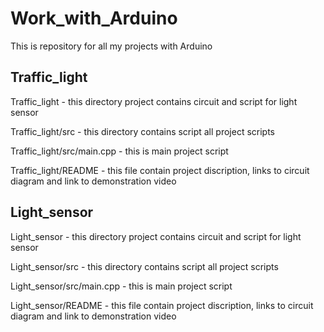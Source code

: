 # Work_with_Arduino
This is repository for all my projects with Arduino 

## Traffic_light
Traffic_light - this directory project contains circuit and script for light sensor 

Traffic_light/src - this directory contains script all project scripts 

Traffic_light/src/main.cpp - this is main project script

Traffic_light/README - this file contain project discription, links to circuit diagram and link to demonstration video

## Light_sensor
Light_sensor - this directory project contains circuit and script for light sensor 

Light_sensor/src - this directory contains script all project scripts

Light_sensor/src/main.cpp - this is main project script

Light_sensor/README - this file contain project discription, links to circuit diagram and link to demonstration video
